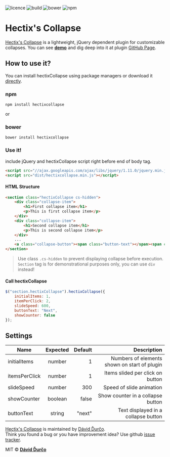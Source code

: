 ![licence](https://img.shields.io/github/license/Hectix/Hectix-Collapse.svg?style=flat-square)
![build](https://travis-ci.org/Hectix/Hectix-Collapse.svg?branch=master)
![bower](https://img.shields.io/bower/v/hectixcollapse.svg?style=flat-square)
![npm](https://img.shields.io/npm/v/hectixcollapse.svg?style=flat-square)

# Hectix's Collapse

[Hectix's Collapse][1] is a lightweight, jQuery dependent plugin for customizable collapses.
You can see **[demo][2]** and dig deep into it at plugin [GitHub Page][2].

## How to use it?

You can install hectixCollapse using package managers or download it [directly][3].

### npm

```
npm install hectixcollapse
```
or

### bower
```
bower install hectixcollapse
```

### Use it!

include jQuery and hectixCollapse script right before end of body tag.

```html
<script src="//ajax.googleapis.com/ajax/libs/jquery/1.11.0/jquery.min.js"></script>
<script src="dist/hectixcollapse.min.js"></script>
```

#### HTML Structure
```html
<section class="hectixCollapse cs-hidden">
    <div class="collapse-item">
        <h1>First collapse item</h1>
        <p>This is first collapse item</p>
    </div>
    <div class="collapse-item">
        <h1>Second collapse item</h1>
        <p>This is second collapse item</p>
    </div>
    ...
    <a class="collapse-button"><span class="button-text"></span><span class="counter"></span></a>
</section>
```

> Use class `.cs-hidden` to prevent displaying collapse before execution.  
> `Section` tag is for demonstrational purposes only, you can use `div` instead!

#### Call hectixCollapse

```javascript
$("section.hectixCollapse").hectixCollapse({
    initialItems: 1,
    itemPerClick: 2,
    slideSpeed: 600,
    buttonText: "Next",
    showCounter: false
});
```


## Settings

| Name        | Expected           | Default  | Description  |
| ------------- |:-------------:| -----:| -----:|
| initialItems | number | 	1 | Numbers of elements shown on start of plugin |
| itemsPerClick | number      |   	1 | Items slided per click on button |
| slideSpeed | 	number      |    300 | Speed of slide animation |
| showCounter | boolean      |    false | Show counter in a collapse button |
| buttonText | string      |   "next" | Text displayed in a collapse button |

  

[Hectix's Collapse][1] is maintained by [Dávid Ďurčo][4].  
Think you found a bug or you have improvement idea? Use github [issue tracker][5].

MIT © **[Dávid Ďurčo][4]**

[1]: https://github.com/Hectix/Hectix-Collapse
[2]: https://hectix.github.io/Hectix-Collapse
[3]: https://github.com/Hectix/Hectix-Collapse/archive/master.zip
[4]: https://github.com/Hectix
[5]: https://github.com/Hectix/Hectix-Collapse/issues
